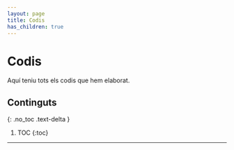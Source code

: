 ```yaml
---
layout: page
title: Codis
has_children: true
---
```


# Codis
Aquí teniu tots els codis que hem elaborat.

## Continguts
{: .no_toc .text-delta }

1. TOC
{:toc}

---
